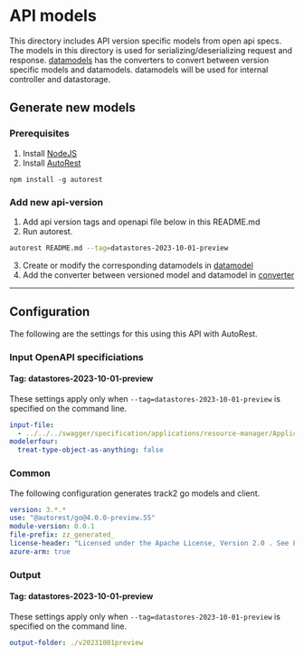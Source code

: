 # API models

This directory includes API version specific models from open api specs. The models in this directory is used for serializing/deserializing request and response. [datamodels](../datamodel/) has the converters to convert between version specific models and datamodels. datamodels will be used for internal controller and datastorage.

## Generate new models
### Prerequisites
1. Install [NodeJS](https://nodejs.org/)
2. Install [AutoRest](http://aka.ms/autorest)
```
npm install -g autorest
```

### Add new api-version

1. Add api version tags and openapi file below in this README.md
2. Run autorest.
```bash
autorest README.md --tag=datastores-2023-10-01-preview
```
3. Create or modify the corresponding datamodels in [datamodel](../datamodel/)
4. Add the converter between versioned model and datamodel in [converter](../datamodel/converter/)

---

## Configuration

The following are the settings for this using this API with AutoRest.

### Input OpenAPI specificiations

#### Tag: datastores-2023-10-01-preview

These settings apply only when `--tag=datastores-2023-10-01-preview` is specified on the command line.

```yaml $(tag) == 'datastores-2023-10-01-preview'
input-file:
  - ../../../swagger/specification/applications/resource-manager/Applications.Datastores/preview/2023-10-01-preview/openapi.json
modelerfour: 
  treat-type-object-as-anything: false
```
### Common

The following configuration generates track2 go models and client.

```yaml $(tag) != ''
version: 3.*.*
use: "@autorest/go@4.0.0-preview.55"
module-version: 0.0.1
file-prefix: zz_generated_
license-header: "Licensed under the Apache License, Version 2.0 . See LICENSE in the repository root for license information.\nCode generated by Microsoft (R) AutoRest Code Generator.\nChanges may cause incorrect behavior and will be lost if the code is regenerated."
azure-arm: true
```

### Output

#### Tag: datastores-2023-10-01-preview

These settings apply only when `--tag=datastores-2023-10-01-preview` is specified on the command line.

```yaml $(tag) == 'datastores-2023-10-01-preview'
output-folder: ./v20231001preview
```